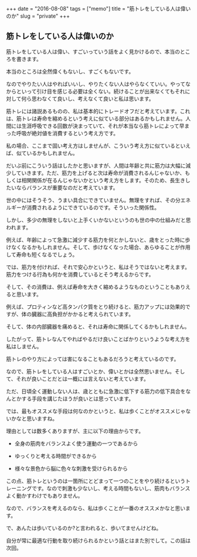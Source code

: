 +++
date = "2016-08-08"
tags =  ["memo"]
title = "筋トレをしている人は偉いのか"
slug = "private"
+++

## 筋トレをしている人は偉いのか

筋トレをしている人は偉い、すごいっていう話をよく見かけるので、本当のところを書きます。

本当のところは全然偉くもないし、すごくもないです。

なのでやりたい人はやればいいし、やりたくない人はやらなくていい。やってなからといって引け目を感じる必要は全くない。続けることが出来なくてもそれに対して何ら思わなくて良いし、考えなくて良いと私は思います。

筋トレには諸説あるものの、私は基本的にトレードオフだと考えています。これは、筋トレは寿命を縮めるという考えに似ている部分はあるかもしれません。人間には生涯呼吸できる回数が決まっていて、それが本当なら筋トレによって早まった呼吸が絶対値を消費するという考え方です。

私の場合、ここまで固い考え方はしませんが、こういう考え方に似ているといえば、似ているかもしれません。

だいぶ前にこういう話はしたかと思いますが、人間は年齢と共に筋力は大幅に減少していきます。ただ、筋力を上げると次は寿命が消費されるんじゃないか、もしくは相関関係が在るんじゃないかという考え方をします。そのため、長生きしたいならバランスが重要なのだと考えています。

世の中にはそうそう、うまい具合にできていません。無理をすれば、その分エネルギーが消費されるようにできているのです。そういった関係性。

しかし、多少の無理をしないと上手くいかないというのも世の中の仕組みだと思われます。

例えば、年齢によって急激に減少する筋力を何とかしないと、歳をとった時に歩けなくなるかもしれません。そして、歩けなくなった場合、あらゆることが作用して寿命も短くなるでしょう。

では、筋力を付ければ、それで安心かというと、私はそうではないと考えます。筋力をつける行為も何かを消費しているとそう考えるからです。

そして、その消費は、例えば寿命を大きく縮めるようなものということもありえると思います。

例えば、プロティンなど高タンパク質をとり続けると、筋力アップには効果的ですが、体の臓器に高負担がかかると考えられています。

そして、体の内部臓器を痛めると、それは寿命に関係してくるかもしれません。

したがって、筋トレなんてやればやるだけ良いことばかりというような考え方を私はしません。

筋トレのやり方によっては害になることもあるだろうと考えているのです。

なので、筋トレをしている人はすごいとか、偉いとかは全然思いません。そして、それが良いことだとは一概には言えないと考えています。

ただ、日頃全く運動しない人は、歳とともに急激に低下する筋力の低下具合をなんとかする手段を講じたほうが良いとは思っています。

では、最もオススメな手段は何なのかというと、私は歩くことがオススメじゃないかなと思いますね。

理由としては数多くありますが、主に以下の理由からです。

- 全身の筋肉をバランスよく使う運動の一つであるから

- ゆっくりと考える時間ができるから

- 様々な景色から脳に色々な刺激を受けられるから

この点、筋トレというのは一箇所にとどまって一つのことをやり続けるというトレーニングです。なので刺激も少ないし、考える時間もないし、筋肉もバランスよく動かすわけでもありません。

なので、バランスを考えるのなら、私は歩くことが一番のオススメかなと思います。

で、あんたは歩いているのか?と言われると、歩いてませんけどね。

自分が常に最適な行動を取り続けられるかという話とはまた別でして。この話は次回。
		
